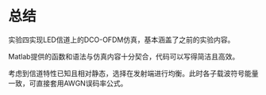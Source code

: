 # 总结

实验四实现LED信道上的DCO-OFDM仿真，基本涵盖了之前的实验内容。

Matlab提供的函数和语法与仿真内容十分契合，代码可以写得简洁且高效。

考虑到信道特性已知且相对静态，选择在发射端进行均衡。此时各子载波符号能量一致，可直接套用AWGN误码率公式。